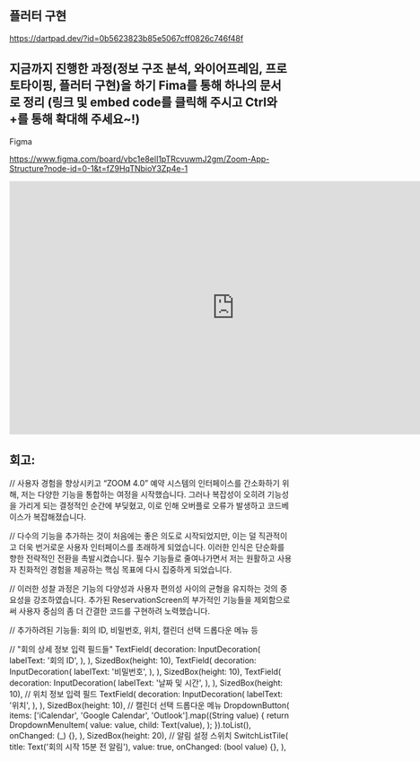 
## 플러터 구현 
https://dartpad.dev/?id=0b5623823b85e5067cff0826c746f48f


## 지금까지 진행한 과정(정보 구조 분석, 와이어프레임, 프로토타이핑, 플러터 구현)을 하기 Fima를 통해 하나의 문서로 정리 (링크 및 embed code를 클릭해 주시고 Ctrl와 +를 통해 확대해 주세요~!)

Figma

https://www.figma.com/board/vbc1e8elI1pTRcvuwmJ2gm/Zoom-App-Structure?node-id=0-1&t=fZ9HqTNbioY3Zp4e-1

<iframe style="border: 1px solid rgba(0, 0, 0, 0.1);" width="800" height="450" src="https://www.figma.com/embed?embed_host=share&url=https%3A%2F%2Fwww.figma.com%2Fboard%2Fvbc1e8elI1pTRcvuwmJ2gm%2FZoom-App-Structure%3Fnode-id%3D0-1%26t%3DfZ9HqTNbioY3Zp4e-1" allowfullscreen></iframe>


## 회고:

// 사용자 경험을 향상시키고 “ZOOM 4.0” 예약 시스템의 인터페이스를 간소화하기 위해, 저는 다양한 기능을 통합하는 여정을 시작했습니다. 그러나 복잡성이 오히려 기능성을 가리게 되는 결정적인 순간에 부딪혔고, 이로 인해 오버플로 오류가 발생하고 코드베이스가 복잡해졌습니다.

// 다수의 기능을 추가하는 것이 처음에는 좋은 의도로 시작되었지만, 이는 덜 직관적이고 더욱 번거로운 사용자 인터페이스를 초래하게 되었습니다. 이러한 인식은 단순화를 향한 전략적인 전환을 촉발시켰습니다. 필수 기능들로 줄여나가면서 저는 원활하고 사용자 친화적인 경험을 제공하는 핵심 목표에 다시 집중하게 되었습니다.

// 이러한 성찰 과정은 기능의 다양성과 사용자 편의성 사이의 균형을 유지하는 것의 중요성을 강조하였습니다. 추가된 ReservationScreen의 부가적인 기능들을 제외함으로써 사용자 중심의 좀 더 간결한 코드를 구현하려 노력했습니다.

// 추가하려된 기능들: 회의 ID, 비밀번호, 위치, 캘린더 선택 드롭다운 메뉴 등

// "회의 상세 정보 입력 필드들"
            TextField(
              decoration: InputDecoration(
                labelText: '회의 ID',
              ),
            ),
            SizedBox(height: 10),
            TextField(
              decoration: InputDecoration(
                labelText: '비밀번호',
              ),
            ),
            SizedBox(height: 10),
            TextField(
              decoration: InputDecoration(
                labelText: '날짜 및 시간',
              ),
            ),
            SizedBox(height: 10),
            // 위치 정보 입력 필드
            TextField(
              decoration: InputDecoration(
                labelText: '위치',
              ),
            ),
            SizedBox(height: 10),
            // 캘린더 선택 드롭다운 메뉴
            DropdownButton<String>(
              items: <String>['iCalendar', 'Google Calendar', 'Outlook'].map((String value) {
                return DropdownMenuItem<String>(
                  value: value,
                  child: Text(value),
                );
              }).toList(),
              onChanged: (_) {},
            ),
            SizedBox(height: 20),
            // 알림 설정 스위치
            SwitchListTile(
              title: Text('회의 시작 15분 전 알림'),
              value: true,
              onChanged: (bool value) {},
            ),
